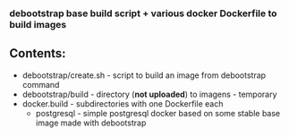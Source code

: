### debootstrap base build script + various docker Dockerfile to build images

## Contents:

- debootstrap/create.sh - script to build an image from debootstrap command
- debootstrap/build - directory (**not uploaded**) to imagens - temporary
- docker.build - subdirectories with one Dockerfile each
  - postgresql - simple postgresql docker based on some stable base image made with debootstrap
